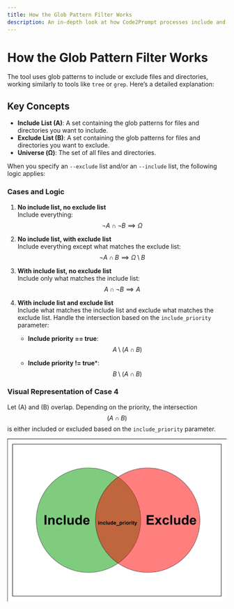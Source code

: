 ```yaml
---
title: How the Glob Pattern Filter Works
description: An in-depth look at how Code2Prompt processes include and exclude patterns.
---
```


# How the Glob Pattern Filter Works

The tool uses glob patterns to include or exclude files and directories, working similarly to tools like `tree` or `grep`. Here’s a detailed explanation:

## Key Concepts

- **Include List (A)**: A set containing the glob patterns for files and directories you want to include.
- **Exclude List (B)**: A set containing the glob patterns for files and directories you want to exclude.
- **Universe (Ω)**: The set of all files and directories.

When you specify an `--exclude` list and/or an `--include` list, the following logic applies:

### Cases and Logic

1. **No include list, no exclude list**  
   Include everything:  
   $$
   \neg A \cap \neg B \implies \Omega
   $$

2. **No include list, with exclude list**  
   Include everything except what matches the exclude list:  
   $$
   \neg A \cap B \implies \Omega \setminus B
   $$

3. **With include list, no exclude list**  
   Include only what matches the include list:  
   $$
   A \cap \neg B \implies A
   $$

4. **With include list and exclude list**  
   Include what matches the include list and exclude what matches the exclude list. Handle the intersection based on the `include_priority` parameter:

   - **Include priority == true**:  
     $$
     A \setminus (A \cap B)
     $$

    - **Include priority != true***:  
     $$
     B \setminus (A \cap B)
     $$

### Visual Representation of Case 4

Let (A) and (B) overlap. Depending on the priority, the intersection $$( A \cap B )$$ is either included or excluded based on the `include_priority` parameter.

![Visual Representation of Case 4](../../../assets/filter.png)
